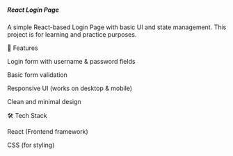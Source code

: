 <h5>React Login Page</h5>
A simple React-based Login Page with basic UI and state management. This project is for learning and practice purposes.

🚀 Features

Login form with username & password fields

Basic form validation

Responsive UI (works on desktop & mobile)

Clean and minimal design

🛠️ Tech Stack

React (Frontend framework)

CSS (for styling)
